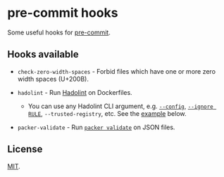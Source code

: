 # pre-commit hooks

Some useful hooks for [pre-commit](https://pre-commit.com/).

## Hooks available

- `check-zero-width-spaces` - Forbid files which have one or more zero width spaces (U+200B).

- `hadolint` - Run [Hadolint](https://github.com/hadolint/hadolint) on Dockerfiles.
  - You can use any Hadolint CLI argument, e.g. [`--config`][hadolint-configure], [`--ignore RULE`][hadolint-rules], `--trusted-registry`, etc.
    See the [example](#full-example) below.

- `packer-validate` - Run [`packer validate`](https://www.packer.io/docs/commands/validate.html) on JSON files.

[hadolint-configure]: https://github.com/hadolint/hadolint#configure
[hadolint-rules]: https://github.com/hadolint/hadolint#rules

## License

[MIT](LICENSE).
